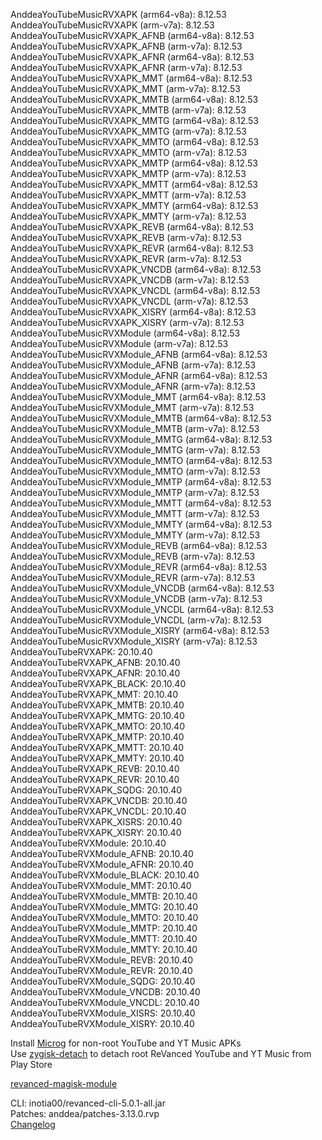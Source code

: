 AnddeaYouTubeMusicRVXAPK (arm64-v8a): 8.12.53  
AnddeaYouTubeMusicRVXAPK (arm-v7a): 8.12.53  
AnddeaYouTubeMusicRVXAPK_AFNB (arm64-v8a): 8.12.53  
AnddeaYouTubeMusicRVXAPK_AFNB (arm-v7a): 8.12.53  
AnddeaYouTubeMusicRVXAPK_AFNR (arm64-v8a): 8.12.53  
AnddeaYouTubeMusicRVXAPK_AFNR (arm-v7a): 8.12.53  
AnddeaYouTubeMusicRVXAPK_MMT (arm64-v8a): 8.12.53  
AnddeaYouTubeMusicRVXAPK_MMT (arm-v7a): 8.12.53  
AnddeaYouTubeMusicRVXAPK_MMTB (arm64-v8a): 8.12.53  
AnddeaYouTubeMusicRVXAPK_MMTB (arm-v7a): 8.12.53  
AnddeaYouTubeMusicRVXAPK_MMTG (arm64-v8a): 8.12.53  
AnddeaYouTubeMusicRVXAPK_MMTG (arm-v7a): 8.12.53  
AnddeaYouTubeMusicRVXAPK_MMTO (arm64-v8a): 8.12.53  
AnddeaYouTubeMusicRVXAPK_MMTO (arm-v7a): 8.12.53  
AnddeaYouTubeMusicRVXAPK_MMTP (arm64-v8a): 8.12.53  
AnddeaYouTubeMusicRVXAPK_MMTP (arm-v7a): 8.12.53  
AnddeaYouTubeMusicRVXAPK_MMTT (arm64-v8a): 8.12.53  
AnddeaYouTubeMusicRVXAPK_MMTT (arm-v7a): 8.12.53  
AnddeaYouTubeMusicRVXAPK_MMTY (arm64-v8a): 8.12.53  
AnddeaYouTubeMusicRVXAPK_MMTY (arm-v7a): 8.12.53  
AnddeaYouTubeMusicRVXAPK_REVB (arm64-v8a): 8.12.53  
AnddeaYouTubeMusicRVXAPK_REVB (arm-v7a): 8.12.53  
AnddeaYouTubeMusicRVXAPK_REVR (arm64-v8a): 8.12.53  
AnddeaYouTubeMusicRVXAPK_REVR (arm-v7a): 8.12.53  
AnddeaYouTubeMusicRVXAPK_VNCDB (arm64-v8a): 8.12.53  
AnddeaYouTubeMusicRVXAPK_VNCDB (arm-v7a): 8.12.53  
AnddeaYouTubeMusicRVXAPK_VNCDL (arm64-v8a): 8.12.53  
AnddeaYouTubeMusicRVXAPK_VNCDL (arm-v7a): 8.12.53  
AnddeaYouTubeMusicRVXAPK_XISRY (arm64-v8a): 8.12.53  
AnddeaYouTubeMusicRVXAPK_XISRY (arm-v7a): 8.12.53  
AnddeaYouTubeMusicRVXModule (arm64-v8a): 8.12.53  
AnddeaYouTubeMusicRVXModule (arm-v7a): 8.12.53  
AnddeaYouTubeMusicRVXModule_AFNB (arm64-v8a): 8.12.53  
AnddeaYouTubeMusicRVXModule_AFNB (arm-v7a): 8.12.53  
AnddeaYouTubeMusicRVXModule_AFNR (arm64-v8a): 8.12.53  
AnddeaYouTubeMusicRVXModule_AFNR (arm-v7a): 8.12.53  
AnddeaYouTubeMusicRVXModule_MMT (arm64-v8a): 8.12.53  
AnddeaYouTubeMusicRVXModule_MMT (arm-v7a): 8.12.53  
AnddeaYouTubeMusicRVXModule_MMTB (arm64-v8a): 8.12.53  
AnddeaYouTubeMusicRVXModule_MMTB (arm-v7a): 8.12.53  
AnddeaYouTubeMusicRVXModule_MMTG (arm64-v8a): 8.12.53  
AnddeaYouTubeMusicRVXModule_MMTG (arm-v7a): 8.12.53  
AnddeaYouTubeMusicRVXModule_MMTO (arm64-v8a): 8.12.53  
AnddeaYouTubeMusicRVXModule_MMTO (arm-v7a): 8.12.53  
AnddeaYouTubeMusicRVXModule_MMTP (arm64-v8a): 8.12.53  
AnddeaYouTubeMusicRVXModule_MMTP (arm-v7a): 8.12.53  
AnddeaYouTubeMusicRVXModule_MMTT (arm64-v8a): 8.12.53  
AnddeaYouTubeMusicRVXModule_MMTT (arm-v7a): 8.12.53  
AnddeaYouTubeMusicRVXModule_MMTY (arm64-v8a): 8.12.53  
AnddeaYouTubeMusicRVXModule_MMTY (arm-v7a): 8.12.53  
AnddeaYouTubeMusicRVXModule_REVB (arm64-v8a): 8.12.53  
AnddeaYouTubeMusicRVXModule_REVB (arm-v7a): 8.12.53  
AnddeaYouTubeMusicRVXModule_REVR (arm64-v8a): 8.12.53  
AnddeaYouTubeMusicRVXModule_REVR (arm-v7a): 8.12.53  
AnddeaYouTubeMusicRVXModule_VNCDB (arm64-v8a): 8.12.53  
AnddeaYouTubeMusicRVXModule_VNCDB (arm-v7a): 8.12.53  
AnddeaYouTubeMusicRVXModule_VNCDL (arm64-v8a): 8.12.53  
AnddeaYouTubeMusicRVXModule_VNCDL (arm-v7a): 8.12.53  
AnddeaYouTubeMusicRVXModule_XISRY (arm64-v8a): 8.12.53  
AnddeaYouTubeMusicRVXModule_XISRY (arm-v7a): 8.12.53  
AnddeaYouTubeRVXAPK: 20.10.40  
AnddeaYouTubeRVXAPK_AFNB: 20.10.40  
AnddeaYouTubeRVXAPK_AFNR: 20.10.40  
AnddeaYouTubeRVXAPK_BLACK: 20.10.40  
AnddeaYouTubeRVXAPK_MMT: 20.10.40  
AnddeaYouTubeRVXAPK_MMTB: 20.10.40  
AnddeaYouTubeRVXAPK_MMTG: 20.10.40  
AnddeaYouTubeRVXAPK_MMTO: 20.10.40  
AnddeaYouTubeRVXAPK_MMTP: 20.10.40  
AnddeaYouTubeRVXAPK_MMTT: 20.10.40  
AnddeaYouTubeRVXAPK_MMTY: 20.10.40  
AnddeaYouTubeRVXAPK_REVB: 20.10.40  
AnddeaYouTubeRVXAPK_REVR: 20.10.40  
AnddeaYouTubeRVXAPK_SQDG: 20.10.40  
AnddeaYouTubeRVXAPK_VNCDB: 20.10.40  
AnddeaYouTubeRVXAPK_VNCDL: 20.10.40  
AnddeaYouTubeRVXAPK_XISRS: 20.10.40  
AnddeaYouTubeRVXAPK_XISRY: 20.10.40  
AnddeaYouTubeRVXModule: 20.10.40  
AnddeaYouTubeRVXModule_AFNB: 20.10.40  
AnddeaYouTubeRVXModule_AFNR: 20.10.40  
AnddeaYouTubeRVXModule_BLACK: 20.10.40  
AnddeaYouTubeRVXModule_MMT: 20.10.40  
AnddeaYouTubeRVXModule_MMTB: 20.10.40  
AnddeaYouTubeRVXModule_MMTG: 20.10.40  
AnddeaYouTubeRVXModule_MMTO: 20.10.40  
AnddeaYouTubeRVXModule_MMTP: 20.10.40  
AnddeaYouTubeRVXModule_MMTT: 20.10.40  
AnddeaYouTubeRVXModule_MMTY: 20.10.40  
AnddeaYouTubeRVXModule_REVB: 20.10.40  
AnddeaYouTubeRVXModule_REVR: 20.10.40  
AnddeaYouTubeRVXModule_SQDG: 20.10.40  
AnddeaYouTubeRVXModule_VNCDB: 20.10.40  
AnddeaYouTubeRVXModule_VNCDL: 20.10.40  
AnddeaYouTubeRVXModule_XISRS: 20.10.40  
AnddeaYouTubeRVXModule_XISRY: 20.10.40  

Install [Microg](https://github.com/ReVanced/GmsCore/releases) for non-root YouTube and YT Music APKs  
Use [zygisk-detach](https://github.com/j-hc/zygisk-detach) to detach root ReVanced YouTube and YT Music from Play Store  

[revanced-magisk-module](https://github.com/j-hc/revanced-magisk-module)
  
CLI: inotia00/revanced-cli-5.0.1-all.jar  
Patches: anddea/patches-3.13.0.rvp  
[Changelog](https://github.com/anddea/revanced-patches/releases/tag/v3.13.0)  
